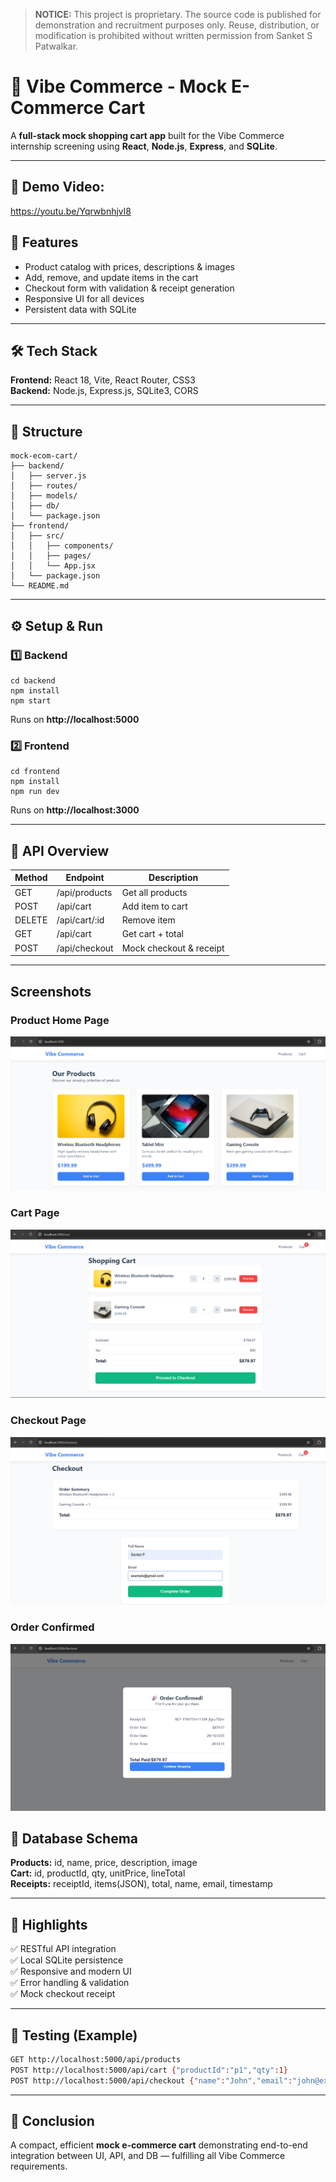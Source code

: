 > **NOTICE:** This project is proprietary. The source code is published for
> demonstration and recruitment purposes only. Reuse, distribution, or
> modification is prohibited without written permission from Sanket S Patwalkar.

# 🛒 Vibe Commerce - Mock E-Commerce Cart

A **full-stack mock shopping cart app** built for the Vibe Commerce internship screening using **React**, **Node.js**, **Express**, and **SQLite**.

---

## 🎥 Demo Video:
https://youtu.be/Yqrwbnhjvl8

## 🚀 Features
- Product catalog with prices, descriptions & images  
- Add, remove, and update items in the cart  
- Checkout form with validation & receipt generation  
- Responsive UI for all devices  
- Persistent data with SQLite

---

## 🛠 Tech Stack
**Frontend:** React 18, Vite, React Router, CSS3  
**Backend:** Node.js, Express.js, SQLite3, CORS

---

## 📁 Structure
```
mock-ecom-cart/
├── backend/
│   ├── server.js
│   ├── routes/
│   ├── models/
│   ├── db/
│   └── package.json
├── frontend/
│   ├── src/
│   │   ├── components/
│   │   ├── pages/
│   │   └── App.jsx
│   └── package.json
└── README.md
```

---

## ⚙️ Setup & Run
### 1️⃣ Backend
```
cd backend
npm install
npm start
```
Runs on **http://localhost:5000**

### 2️⃣ Frontend
```
cd frontend
npm install
npm run dev
```
Runs on **http://localhost:3000**

---

## 📡 API Overview
| Method | Endpoint | Description |
|--------|-----------|-------------|
| GET | /api/products | Get all products |
| POST | /api/cart | Add item to cart |
| DELETE | /api/cart/:id | Remove item |
| GET | /api/cart | Get cart + total |
| POST | /api/checkout | Mock checkout & receipt |

---

## Screenshots
### Product Home Page
![Product_Home_Page](Screenshot/Product_Home_Page.png)

### Cart Page
![Cart_Page](Screenshot/Cart_Page.png)

### Checkout Page
![Checkout_Page](Screenshot/Checkout_Page.png)

### Order Confirmed 
![Order_Confirm](Screenshot/Order_Confirm.png)

## 🧩 Database Schema
**Products:** id, name, price, description, image  
**Cart:** id, productId, qty, unitPrice, lineTotal  
**Receipts:** receiptId, items(JSON), total, name, email, timestamp

---

## 🎯 Highlights
✅ RESTful API integration  
✅ Local SQLite persistence  
✅ Responsive and modern UI  
✅ Error handling & validation  
✅ Mock checkout receipt  

---

## 🧪 Testing (Example)
```bash
GET http://localhost:5000/api/products
POST http://localhost:5000/api/cart {"productId":"p1","qty":1}
POST http://localhost:5000/api/checkout {"name":"John","email":"john@example.com"}
```

---

## 🏁 Conclusion
A compact, efficient **mock e-commerce cart** demonstrating end-to-end integration between UI, API, and DB — fulfilling all Vibe Commerce requirements.
